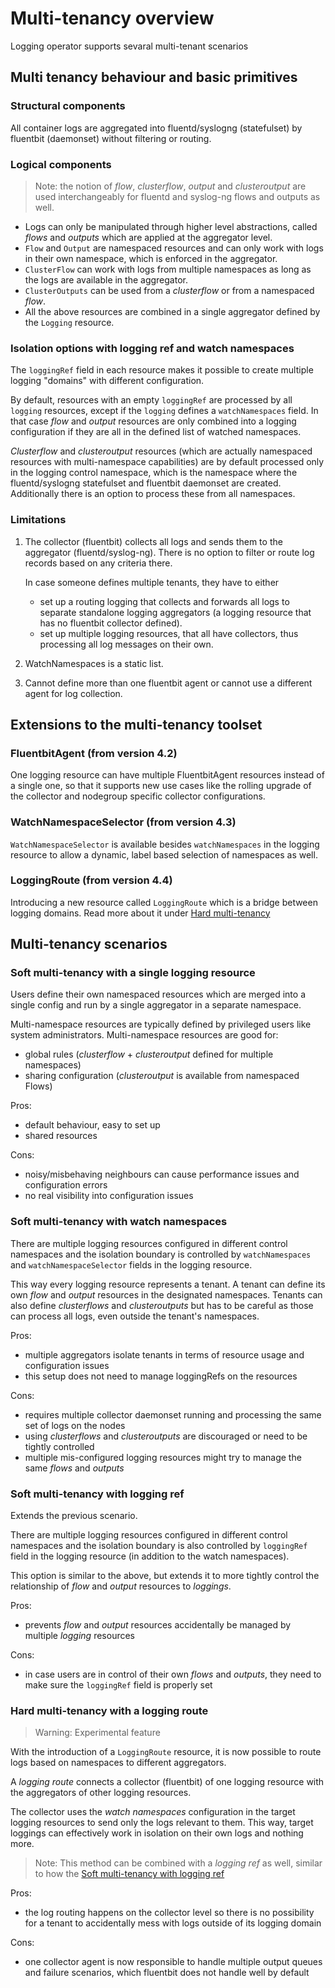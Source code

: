 # Multi-tenancy overview

Logging operator supports sevaral multi-tenant scenarios

## Multi tenancy behaviour and basic primitives

### Structural components

All container logs are aggregated into fluentd/syslogng (statefulset) by fluentbit (daemonset) without filtering or routing.

### Logical components

> Note: the notion of _flow_, _clusterflow_, _output_ and _clusteroutput_ are used interchangeably for fluentd and syslog-ng flows and outputs as well.

- Logs can only be manipulated through higher level abstractions, called _flows_ and _outputs_ which are applied at the aggregator level.
- `Flow` and `Output` are namespaced resources and can only work with logs in their own namespace, which is enforced in the aggregator.
- `ClusterFlow` can work with logs from multiple namespaces as long as the logs are available in the aggregator.
- `ClusterOutputs` can be used from a _clusterflow_ or from a namespaced _flow_.
- All the above resources are combined in a single aggregator defined by the `Logging` resource.

### Isolation options with **logging ref** and **watch namespaces**

The `loggingRef` field in each resource makes it possible to create multiple logging "domains" with different configuration.

By default, resources with an empty `loggingRef` are processed by all `logging` resources, except if the `logging` defines a
`watchNamespaces` field. In that case _flow_ and _output_ resources are only combined into a logging configuration if
they are all in the defined list of watched namespaces.

_Clusterflow_ and _clusteroutput_ resources (which are actually namespaced resources with multi-namespace capabilities) are by default
processed only in the logging control namespace, which is the namespace where the fluentd/syslogng statefulset and fluentbit daemonset are created.
Additionally there is an option to process these from all namespaces.

### Limitations

1. The collector (fluentbit) collects all logs and sends them to the aggregator (fluentd/syslog-ng). There is no option to filter or route log records based on any criteria there. 

    In case someone defines multiple tenants, they have to either
    - set up a routing logging that collects and forwards all logs to separate standalone logging aggregators
      (a logging resource that has no fluentbit collector defined).
    - set up multiple logging resources, that all have collectors, thus processing all log messages on their own.

2. WatchNamespaces is a static list.
3. Cannot define more than one fluentbit agent or cannot use a different agent for log collection.

## Extensions to the multi-tenancy toolset

### FluentbitAgent (from version 4.2)

One logging resource can have multiple FluentbitAgent resources instead of a single one, so that it supports new use cases
like the rolling upgrade of the collector and nodegroup specific collector configurations.

### WatchNamespaceSelector (from version 4.3)

`WatchNamespaceSelector` is available besides `watchNamespaces` in the logging resource to allow a dynamic, label based selection of
namespaces as well.

### LoggingRoute (from version 4.4)

Introducing a new resource called `LoggingRoute` which is a bridge between logging domains. Read more about it under [Hard multi-tenancy](#hard-multi-tenancy-with-a-logging-route)

## Multi-tenancy scenarios

### Soft multi-tenancy with a single logging resource

Users define their own namespaced resources which are merged into a single config and run by a single aggregator in a separate namespace.

Multi-namespace resources are typically defined by privileged users like system administrators. Multi-namespace resources
are good for:
- global rules (_clusterflow_ + _clusteroutput_ defined for multiple namespaces)
- sharing configuration (_clusteroutput_ is available from namespaced Flows)

Pros:
- default behaviour, easy to set up
- shared resources

Cons:
- noisy/misbehaving neighbours can cause performance issues and configuration errors
- no real visibility into configuration issues

### Soft multi-tenancy with watch namespaces

There are multiple logging resources configured in different control namespaces and the isolation boundary is controlled by
`watchNamespaces` and `watchNamespaceSelector` fields in the logging resource.

This way every logging resource represents a tenant. A tenant can define its own _flow_ and _output_ resources in the designated
namespaces. Tenants can also define _clusterflows_ and _clusteroutputs_ but has to be careful as those can process all
logs, even outside the tenant's namespaces.

Pros:
- multiple aggregators isolate tenants in terms of resource usage and configuration issues
- this setup does not need to manage loggingRefs on the resources

Cons:
- requires multiple collector daemonset running and processing the same set of logs on the nodes
- using _clusterflows_ and _clusteroutputs_ are discouraged or need to be tightly controlled
- multiple mis-configured logging resources might try to manage the same _flows_ and _outputs_

### Soft multi-tenancy with logging ref

Extends the previous scenario.

There are multiple logging resources configured in different control namespaces and the isolation boundary is also controlled by
`loggingRef` field in the logging resource (in addition to the watch namespaces).

This option is similar to the above, but extends it to more tightly control the relationship of _flow_ and _output_ resources to _loggings_.

Pros:
- prevents _flow_ and _output_ resources accidentally be managed by multiple _logging_ resources

Cons:
- in case users are in control of their own _flows_ and _outputs_, they need to make sure the `loggingRef` field is properly set

### Hard multi-tenancy with a logging route

> Warning: Experimental feature

With the introduction of a `LoggingRoute` resource, it is now possible to route logs based on namespaces to different aggregators.

A _logging route_ connects a collector (fluentbit) of one logging resource with the aggregators of other logging resources.

The collector uses the _watch namespaces_ configuration in the target logging resources to send only the logs relevant to them.
This way, target loggings can effectively work in isolation on their own logs and nothing more.

> Note: This method can be combined with a _logging ref_ as well, similar to how the [Soft multi-tenancy with logging ref](#soft-multi-tenancy-with-logging-ref) 

Pros:
- the log routing happens on the collector level so there is no possibility for a tenant to accidentally mess with logs outside
of its logging domain

Cons:
- one collector agent is now responsible to handle multiple output queues and failure scenarios, which fluentbit does not handle well by default

